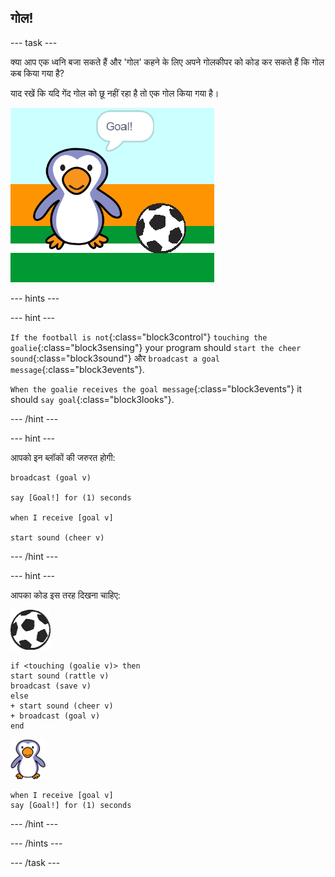 ## गोल!

--- task ---

क्या आप एक ध्वनि बजा सकते हैं और 'गोल' कहने के लिए अपने गोलकीपर को कोड कर सकते हैं कि गोल कब किया गया है?

याद रखें कि यदि गेंद गोल को छू नहीं रहा है तो एक गोल किया गया है।

![स्क्रीनशॉट](images/goalie-goal-test.png)

--- hints ---


--- hint ---

`If the football is not`{:class="block3control"} `touching the goalie`{:class="block3sensing"} your program should `start the cheer sound`{:class="block3sound"} और `broadcast a goal message`{:class="block3events"}.

`When the goalie receives the goal message`{:class="block3events"} it should `say goal`{:class="block3looks"}.

--- /hint ---

--- hint ---

आपको इन ब्लॉकों की जरुरत होगी:

```blocks3
broadcast (goal v)

say [Goal!] for (1) seconds

when I receive [goal v]

start sound (cheer v)
```

--- /hint ---

--- hint ---

आपका कोड इस तरह दिखना चाहिए:

![फुटबॉल स्प्राइट](images/football-sprite.png)

```blocks3
if <touching (goalie v)> then
start sound (rattle v)
broadcast (save v)
else
+ start sound (cheer v)
+ broadcast (goal v)
end
```

![गोलकीपर स्प्राइट ](images/goalie-sprite.png)

```blocks3
when I receive [goal v]
say [Goal!] for (1) seconds
```

--- /hint ---



--- /hints ---


--- /task ---
